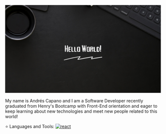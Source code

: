 
<img src="./images/GithubFondo.png">

My name is Andrés Capano and I am a Software Developer recently graduated from Henry's Bootcamp with Front-End orientation and eager to keep learning about new technologies and meet new people related to this world!


⭐ Languages and Tools:
<a href="https://reactjs.org/" target="_blank"> <img src="https://seeklogo.com/images/R/react-logo-7B3CE81517-seeklogo.com.png" alt="react" width="40" height="40"/> </a>
